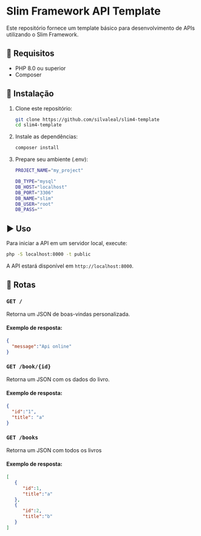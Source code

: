 # Slim Framework API Template

Este repositório fornece um template básico para desenvolvimento de APIs utilizando o Slim Framework.

## 📌 Requisitos

* PHP 8.0 ou superior
* Composer

## 🚀 Instalação

1. Clone este repositório:
   ```sh
   git clone https://github.com/silvaleal/slim4-template
   cd slim4-template
   ```
2. Instale as dependências:
   ```sh
   composer install
   ```
3. Prepare seu ambiente (.env):
   ```sh
   PROJECT_NAME="my_project"

   DB_TYPE="mysql"
   DB_HOST="localhost"
   DB_PORT="3306"
   DB_NAME="slim"
   DB_USER="root"
   DB_PASS=""
   ```

## ▶️ Uso

Para iniciar a API em um servidor local, execute:

```sh
php -S localhost:8000 -t public
```

A API estará disponível em `http://localhost:8000`.

## 📌 Rotas

### `GET /`

Retorna um JSON de boas-vindas personalizada.

#### Exemplo de resposta:

```json
{
  "message":"Api online"
}
```
### `GET /book/{id}`

Retorna um JSON com os dados do livro.

#### Exemplo de resposta:

```json
{
  "id":"1",
  "title": "a"
}
```
### `GET /books`

Retorna um JSON com todos os livros

#### Exemplo de resposta:

```json
[
   {
      "id":1,
      "title":"a"
   },
   {
      "id":2,
      "title":"b"
   }
]
```